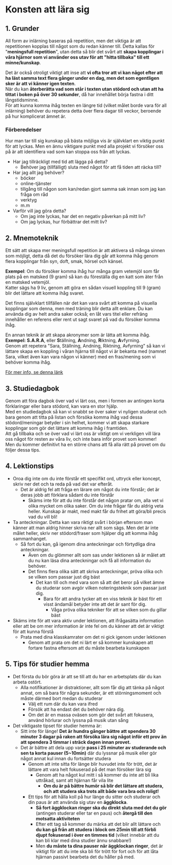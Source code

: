 # Konsten att lära sig

## 1. Grunder

All form av inlärning baseras på repetition, men det viktiga är att repetitionen kopplas till något som du redan känner till.
Detta kallas för "**meningsfull repetition**", utan detta så blir det svårt att **skapa kopplingar i våra hjärnor som vi använder oss utav för att "hitta tillbaka" till ett minne/kunskap**.

Det är också otroligt viktigt att inse att **vi ofta tror att vi kan något efter att ha läst samma text flera gånger under en dag, men det som egentligen sker är att vi känner igen texten**.  
När du kan **återberätta vad som står i texten utan stödord och utan att ha tittat i boken på över 30 sekunder**, då har innehållet börja fastna i ditt långstidsminne.  
För att kunna komma ihåg texten en längre tid (vilket målet borde vara för all inlärning) behöver du repetera detta över flera dagar till veckor, beroende på hur komplicerat ämnet är.

### Förberedelser

Hur man tar till sig kunskap på bästa möjliga vis är självklart en viktig punkt för att lyckas.
Men en ännu viktigare punkt med alla projekt vi försöker oss på är att identifiera vad som kan stoppa oss från att lyckas.

* Har jag tillräckligt med tid att lägga på detta?
  * Behöver jag (tillfälligt) sluta med något för att få tiden att räcka till?
* Har jag allt jag behöver?
  * böcker
  * online-tjänster
  * tillgång till någon som kan/redan gjort samma sak innan som jag kan fråga om råd
  * verktyg
  * m.m
* Varför vill jag göra detta?
  * Om jag inte lyckas, har det en negativ påverkan på mitt liv?
  * Om jag lyckas, hur förbättrar det mitt liv?

## 2. Mnemoteknik

Ett sätt att skapa mer meningsfull repetition är att aktivera så många sinnen som möjligt, detta då det du försöker lära dig går att komma ihåg genom flera kopplingar från syn, doft, smak, hörsel och känsel.

**Exempel**: Om du försöker komma ihåg hur många gram vetemjöl som får plats på en matsked (9 gram) så kan du föreställa dig en katt som äter från en matsked vetemjöl.  
Katter sägs ha 9 liv, genom att göra en sådan visuell koppling till 9 (gram) blir det lättare att komma ihåg svaret.

Det finns självklart tillfällen när det kan vara svårt att komma på visuella kopplingar som denna, men med träning blir detta allt enklare.
Du kan använda dig av helt andra saker också; en låt vars titel eller refräng innehåller en referens eller rent ut sagt svaret på vad du försöker komma ihåg.

En annan teknik är att skapa akronymer som är lätta att komma ihåg.  
**Exempel:** **S.A.R.A**, eller **S**tällning, **A**ndning, **R**iktning, **A**vfyrning.  
Genom att repetera "Sara, Ställning, Andning, Riktning, Avfyrning" så kan vi lättare skapa en koppling i våran hjärna till något vi är bekanta med (namnet Sara, vilket även kan vara någon vi känner) med en fras/mening som vi behöver komma ihåg.

[För mer info, se denna länk](https://sv.wikipedia.org/wiki/Mnemoteknik)

## 3. Studiedagbok

Genom att föra dagbok över vad vi lärt oss, men i formen av antingen korta förklaringar eller bara stödord, kan vara en stor hjälp.  
Med en studiedagbok så kan vi snabbt se över saker vi nyligen studerat och bara genom att titta på listan och försöka komma ihåg vad dessa stödord/meningar betyder i sin helhet, kommer vi att skapa starkare kopplingar som gör det lättare att komma ihåg i framtiden.  
Att gå tillbaka och se över vad vi lärt oss är viktigt om vi verkligen vill lära oss något för resten av våra liv, och inte bara inför provet som kommer!  
Men du kommer definitivt ha en större chans att få alla rätt på provet om du följer dessa tips.

## 4. Lektionstips

* Oroa dig inte om du inte förstår ett specifikt ord, uttryck eller koncept, skriv ner det och ta reda på vad det var efteråt.
  * Det är aldrig fel att fråga en lärare om något du inte förstår; det är deras jobb att förklara sådant du inte förstår
    * Skäms inte för att du inte förstår det någon pratar om, alla vet vi olika mycket om olika saker. Om du inte frågar får du aldrig veta heller. Kunskap är makt, med makt får du frihet att göra/bli precis vad du vill bli!
* Ta anteckningar. Detta kan vara riktigt svårt i början eftersom man känner att man aldrig hinner skriva ner allt som sägs. Men det är inte målet heller, skriv ner stödord/fraser som hjälper dig att komma ihåg sammanhanget.
  * Så fort du kan, gå igenom dina anteckningar och förtydliga dina anteckningar.
    * Även om du glömmer allt som sas under lektionen så är målet att du nu kan läsa dina anteckningar och få all information du behöver.
    * Det finns flera olika sätt att skriva anteckningar, pröva olika och se vilken som passar just dig bäst
      * Det kan till och med vara som så att det beror på vilket ämne du studerar som avgör vilken noteringsteknik som passar just dig.
        * Bara för att andra tycker att en viss teknik är bäst för ett visst ändamål betyder inte att det är sant för dig.
          * Våga pröva olika tekniker för att se vilken som du gillar bäst
* Skäms inte för att vara aktiv under lektionen, att ifrågasätta information eller att be om mer information är inte fel om du känner att det är viktigt för att kunna förstå
  * Prata med dina klasskamrater om det ni gick igenom under lektionen
    * Genom att prata om det ni lärt er så kommer kunskapen att fortare fastna eftersom att du måste bearbeta kunskapen

## 5. Tips för studier hemma

* Det första du bör göra är att se till att du har en arbetsplats där du kan arbeta ostört.
  * Alla notifikationer är distraktioner, allt som får dig att tänka på något annat, om så bara för några sekunder, är ett störningsmoment och måste därmed bort medan du studerar
    * Välj ett rum där du kan vara ifred
    * Försök att ha endast det du behöver nära dig.
    * Om det är en massa oväsen som gör det svårt att fokusera, använd hörlurar och lyssna på musik utan sång
* Det viktigaste tipset för studier hemma är:
  * Sitt inte för länge! **Det är hundra gånger bättre att spendera 30 minuter 3 dagar på raken att försöka lära sig något inför ett prov än att spendera 3 timmar i sträck dagen innan provet.**
  * Det är bättre att dela upp varje **pass i 25 minuter av studerande och sen ta korta pauser (5~10min)** där du lyssnar på musik eller gör något annat kul innan du fortsätter studera
    * Genom att inte sitta för länge blir huvudet inte för trött, det är lättare att vara helt fokuserad på det man försöker lära sig
      * Genom att ha något kul mitt i så kommer du inte att bli lika uttråkad, samt att hjärnan får vila lite
        * **Om du är på bättre humör så blir det lättare att studera, och att studera ska trots allt både vara bra och roligt!**
    * Ett tips för att hålla koll på hur länge du sitter och studerar och din paus är att använda sig utav en **äggklocka**.
      * **Så fort äggklockan ringer ska du direkt sluta med det du gör** (antingen studerar eller tar en paus) och **återgå till den motsatta aktiviteten**
      * Efter ett tag så kommer du märka att det blir allt lättare och **du kan gå från att studera i block om 25min till att förbli djupt fokuserad i över en timmes tid** (vilket innebär att du kan bli klar med dina studier ännu snabbare!)
      * Men **du måste ta dina pauser när äggklockan ringer**, det är viktigt för att du inte ska bli för trött för fort och för att låta hjärnan passivt bearbeta det du håller på med.
